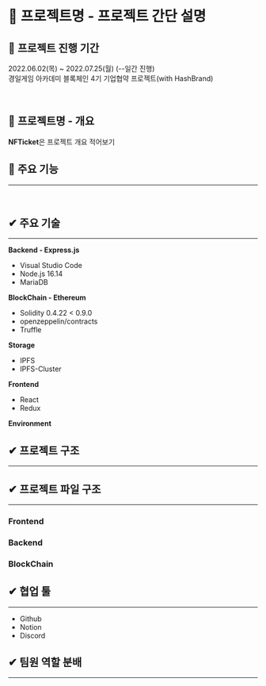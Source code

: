 # 🐢 프로젝트명 - 프로젝트 간단 설명

## 📅 프로젝트 진행 기간
2022.06.02(목) ~ 2022.07.25(월) (--일간 진행)
</br>
경일게임 아카데미 블록체인 4기 기업협약 프로젝트(with HashBrand)

</br>


## 📖 프로젝트명 - 개요

**NFTicket**은 프로젝트 개요 적어보기
</br>

## 🚩 주요 기능
---

</br>

## ✔ 주요 기술
---

**Backend - Express.js**
- Visual Studio Code
- Node.js 16.14
- MariaDB

**BlockChain - Ethereum**
- Solidity 0.4.22 < 0.9.0
- openzeppelin/contracts
- Truffle

**Storage**
- IPFS
- IPFS-Cluster

**Frontend**
- React
- Redux


**Environment**


## ✔ 프로젝트 구조
---


## ✔ 프로젝트 파일 구조
---
### Frontend
### Backend
### BlockChain


## ✔ 협업 툴
---
- Github
- Notion
- Discord


## ✔ 팀원 역할 분배
---
